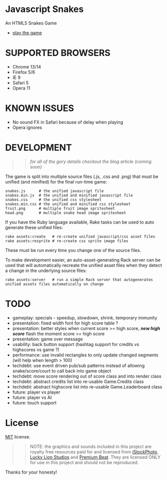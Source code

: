 Javascript Snakes
=================

An HTML5 Snakes Game

 * [play the game](http://codeincomplete.com/projects/snakes/)

SUPPORTED BROWSERS
==================

 - Chrome 13/14
 - Firefox 5/6
 - IE 9
 - Safari 5
 - Opera 11

KNOWN ISSUES
============

 - No sound FX in Safari because of delay when playing <audio> elements
 - Opera ignores <audio> volume and plays music/sounds very loud (and slightly delayed - uck!)

DEVELOPMENT
===========

>> _for all of the gory details checkout the blog article (coming soon)_

The game is split into multiple source files (.js, .css and .png) that must be
unified (and minified) for the final run-time game:

    snakes.js      # the unified javascript file
    snakes.min.js  # the unified and minified javascript file
    snakes.css     # the unified css stylesheet
    snakes.min.css # the unified and minified css stylesheet
    fruit.png      # multiple fruit image spritesheet
    head.png       # multiple snake head image spritesheet
 
If you have the Ruby language available, Rake tasks can be used to auto generate these
unified files:

    rake assets:create   # re-create unified javascript/css asset files
    rake assets:resprite # re-create css sprite image files

These must be run every time you change one of the source files.

To make development easier, an auto-asset-generating Rack server can be used that
will automatically recreate the unified asset files when they detect a change in the
underlying source files:

    rake assets:server   # run a simple Rack server that autogenerates unified assets files automatically on change

TODO
====

 * gameplay:     specials - speedup, slowdown, shrink, temporary immunity
 * presentation: fixed width font for high score table ?
 * presentation: better styles when current score >= high score, ***new high score*** flash the moment score >= high score
 * presentation: game over message
 * usability:    back button support (hashtag support for credits vs highscores vs game ?)
 * performance:  use invalid rectangles to only update changed segments (will help when length > 100)
 * techdebt:     use event driven pub/sub patterns instead of allowing snake/score/court to call back into game object
 * techdebt:     move score rendering out of score class and into render class
 * techdebt:     abstract credits   list into re-usable Game.Credits class
 * techdebt:     abstract highscore list into re-usable Game.Leaderboard class
 * future:       player vs player
 * future:       player vs AI
 * future:       touch support

License
=======

[MIT](http://en.wikipedia.org/wiki/MIT_License) license.

>> NOTE: the graphics and sounds included in this project are royalty free resources paid
for and licensed from [iStockPhoto](http://istockphoto.com), [Lucky Lion Studios](http://luckylionstudios.com/) and
[Premium Beat](http://www.premiumbeat.com/). They are licensed ONLY for use in this project
and should not be reproduced.

Thanks for your honesty!



